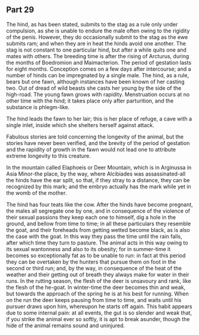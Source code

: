 ## Part 29

The hind, as has been stated, submits to the stag as a rule only under compulsion, as she is unable to endure the male often owing to the rigidity of the penis.
However, they do occasionally submit to the stag as the ewe submits ram; and when they are in heat the hinds avoid one another.
The stag is not constant to one particular hind, but after a while quits one and mates with others.
The breeding time is after the rising of Arcturus, during the months of Boedromion and Maimacterion.
The period of gestation lasts for eight months.
Conception comes on a few days after intercourse; and a number of hinds can be impregnated by a single male.
The hind, as a rule, bears but one fawn, although instances have been known of her casting two.
Out of dread of wild beasts she casts her young by the side of the high-road.
The young fawn grows with rapidity.
Menstruation occurs at no other time with the hind; it takes place only after parturition, and the substance is phlegm-like.

The hind leads the fawn to her lair; this is her place of refuge, a cave with a single inlet, inside which she shelters herself against attack.

Fabulous stories are told concerning the longevity of the animal, but the stories have never been verified, and the brevity of the period of gestation and the rapidity of growth in the fawn would not lead one to attribute extreme longevity to this creature.

In the mountain called Elaphoeis or Deer Mountain, which is in Arginussa in Asia Minor-the place, by the way, where Alcibiades was assassinated-all the hinds have the ear split, so that, if they stray to a distance, they can be recognized by this mark; and the embryo actually has the mark while yet in the womb of the mother.

The hind has four teats like the cow.
After the hinds have become pregnant, the males all segregate one by one, and in consequence of the violence of their sexual passions they keep each one to himself, dig a hole in the ground, and bellow from time to time; in all these particulars they resemble the goat, and their foreheads from getting wetted become black, as is also the case with the goat.
In this way they pass the time until the rain falls, after which time they turn to pasture.
The animal acts in this way owing to its sexual wantonness and also to its obesity; for in summer-time it becomes so exceptionally fat as to be unable to run: in fact at this period they can be overtaken by the hunters that pursue them on foot in the second or third run; and, by the way, in consequence of the heat of the weather and their getting out of breath they always make for water in their runs.
In the rutting season, the flesh of the deer is unsavoury and rank, like the flesh of the he-goat.
In winter-time the deer becomes thin and weak, but towards the approach of the spring he is at his best for running.
When on the run the deer keeps pausing from time to time, and waits until his pursuer draws upon him, whereupon he starts off again.
This habit appears due to some internal pain: at all events, the gut is so slender and weak that, if you strike the animal ever so softly, it is apt to break asunder, though the hide of the animal remains sound and uninjured.

